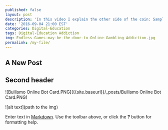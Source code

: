 ```yaml
---
published: false
layout: post
description: 'In this video I explain the other side of the coin: Sample post.'
date: '2016-09-04 21:00 EST'
categories: Digital-Education
tags: Digital-Education Addiction
img: Endless-Games-may-be-the-door-to-Online-Gambling-Addiction.jpg
permalink: /my-file/
---
```

## A New Post


## Second header

![Bullismo Online Bot Card.PNG]({{site.baseurl}}/_posts/Bullismo Online Bot Card.PNG)

![alt text](path to the img)

Enter text in [Markdown](http://daringfireball.net/projects/markdown/). Use the toolbar above, or click the **?** button for formatting help.
